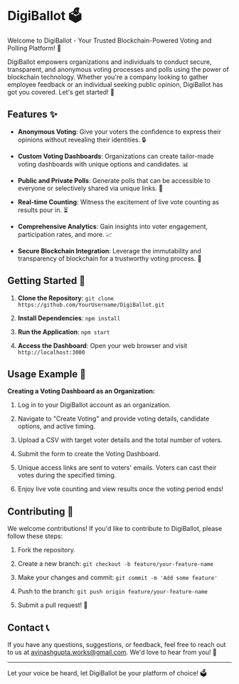# DigiBallot 🗳️

Welcome to DigiBallot - Your Trusted Blockchain-Powered Voting and Polling Platform! 🚀

DigiBallot empowers organizations and individuals to conduct secure, transparent, and anonymous voting processes and polls using the power of blockchain technology. Whether you're a company looking to gather employee feedback or an individual seeking public opinion, DigiBallot has got you covered. Let's get started! 🌟

## Features ✨

- **Anonymous Voting**: Give your voters the confidence to express their opinions without revealing their identities. 🔒

- **Custom Voting Dashboards**: Organizations can create tailor-made voting dashboards with unique options and candidates. 📊

- **Public and Private Polls**: Generate polls that can be accessible to everyone or selectively shared via unique links. 🔗

- **Real-time Counting**: Witness the excitement of live vote counting as results pour in. ⏳

- **Comprehensive Analytics**: Gain insights into voter engagement, participation rates, and more. 📈

- **Secure Blockchain Integration**: Leverage the immutability and transparency of blockchain for a trustworthy voting process. 🔗

## Getting Started 🚀

1. **Clone the Repository**: `git clone https://github.com/YourUsername/DigiBallot.git`

2. **Install Dependencies**: `npm install`

3. **Run the Application**: `npm start`

4. **Access the Dashboard**: Open your web browser and visit `http://localhost:3000`

## Usage Example 📝

**Creating a Voting Dashboard as an Organization:**

1. Log in to your DigiBallot account as an organization.

2. Navigate to "Create Voting" and provide voting details, candidate options, and active timing.

3. Upload a CSV with target voter details and the total number of voters.

4. Submit the form to create the Voting Dashboard.

5. Unique access links are sent to voters' emails. Voters can cast their votes during the specified timing.

6. Enjoy live vote counting and view results once the voting period ends!

## Contributing 👥

We welcome contributions! If you'd like to contribute to DigiBallot, please follow these steps:

1. Fork the repository.

2. Create a new branch: `git checkout -b feature/your-feature-name`

3. Make your changes and commit: `git commit -m 'Add some feature'`

4. Push to the branch: `git push origin feature/your-feature-name`

5. Submit a pull request! 🎉

## Contact 📞

If you have any questions, suggestions, or feedback, feel free to reach out to us at avinashgupta.works@gmail.com. We'd love to hear from you! 💌

---

Let your voice be heard, let DigiBallot be your platform of choice! 🗳️
